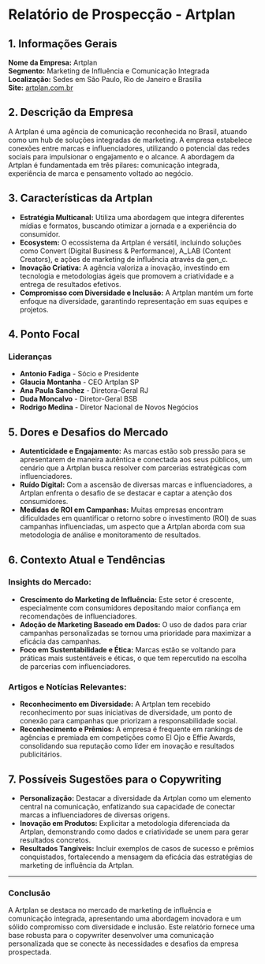 # Relatório de Prospecção - Artplan

## 1. Informações Gerais
**Nome da Empresa:** Artplan  
**Segmento:** Marketing de Influência e Comunicação Integrada  
**Localização:** Sedes em São Paulo, Rio de Janeiro e Brasília  
**Site:** [artplan.com.br](https://artplan.com.br)

## 2. Descrição da Empresa
A Artplan é uma agência de comunicação reconhecida no Brasil, atuando como um hub de soluções integradas de marketing. A empresa estabelece conexões entre marcas e influenciadores, utilizando o potencial das redes sociais para impulsionar o engajamento e o alcance. A abordagem da Artplan é fundamentada em três pilares: comunicação integrada, experiência de marca e pensamento voltado ao negócio.

## 3. Características da Artplan
- **Estratégia Multicanal:** Utiliza uma abordagem que integra diferentes mídias e formatos, buscando otimizar a jornada e a experiência do consumidor.
- **Ecosystem:** O ecossistema da Artplan é versátil, incluindo soluções como Convert (Digital Business & Performance), A_LAB (Content Creators), e ações de marketing de influência através da gen_c.
- **Inovação Criativa:** A agência valoriza a inovação, investindo em tecnologia e metodologias ágeis que promovem a criatividade e a entrega de resultados efetivos.
- **Compromisso com Diversidade e Inclusão:** A Artplan mantém um forte enfoque na diversidade, garantindo representação em suas equipes e projetos.

## 4. Ponto Focal
### Lideranças
- **Antonio Fadiga** - Sócio e Presidente
- **Glaucia Montanha** - CEO Artplan SP
- **Ana Paula Sanchez** - Diretora-Geral RJ
- **Duda Moncalvo** - Diretor-Geral BSB
- **Rodrigo Medina** - Diretor Nacional de Novos Negócios

## 5. Dores e Desafios do Mercado
- **Autenticidade e Engajamento:** As marcas estão sob pressão para se apresentarem de maneira autêntica e conectada aos seus públicos, um cenário que a Artplan busca resolver com parcerias estratégicas com influenciadores.
- **Ruído Digital:** Com a ascensão de diversas marcas e influenciadores, a Artplan enfrenta o desafio de se destacar e captar a atenção dos consumidores.
- **Medidas de ROI em Campanhas:** Muitas empresas encontram dificuldades em quantificar o retorno sobre o investimento (ROI) de suas campanhas influenciadas, um aspecto que a Artplan aborda com sua metodologia de análise e monitoramento de resultados.

## 6. Contexto Atual e Tendências
### Insights do Mercado:
- **Crescimento do Marketing de Influência:** Este setor é crescente, especialmente com consumidores depositando maior confiança em recomendações de influenciadores.
- **Adoção de Marketing Baseado em Dados:** O uso de dados para criar campanhas personalizadas se tornou uma prioridade para maximizar a eficácia das campanhas.
- **Foco em Sustentabilidade e Ética:** Marcas estão se voltando para práticas mais sustentáveis e éticas, o que tem repercutido na escolha de parcerias com influenciadores.

### Artigos e Notícias Relevantes:
- **Reconhecimento em Diversidade:** A Artplan tem recebido reconhecimento por suas iniciativas de diversidade, um ponto de conexão para campanhas que priorizam a responsabilidade social.
- **Reconhecimento e Prêmios:** A empresa é frequente em rankings de agências e premiada em competições como El Ojo e Effie Awards, consolidando sua reputação como líder em inovação e resultados publicitários.

## 7. Possíveis Sugestões para o Copywriting
- **Personalização:** Destacar a diversidade da Artplan como um elemento central na comunicação, enfatizando sua capacidade de conectar marcas a influenciadores de diversas origens.
- **Inovação em Produtos:** Explicitar a metodologia diferenciada da Artplan, demonstrando como dados e criatividade se unem para gerar resultados concretos.
- **Resultados Tangíveis:** Incluir exemplos de casos de sucesso e prêmios conquistados, fortalecendo a mensagem da eficácia das estratégias de marketing de influência da Artplan.

---

### Conclusão
A Artplan se destaca no mercado de marketing de influência e comunicação integrada, apresentando uma abordagem inovadora e um sólido compromisso com diversidade e inclusão. Este relatório fornece uma base robusta para o copywriter desenvolver uma comunicação personalizada que se conecte às necessidades e desafios da empresa prospectada.